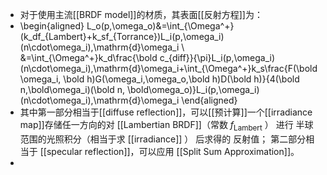 - 对于使用主流[[BRDF model]]的材质，其表面[[反射方程]]为：
- \begin{aligned}
  L_o(p,\omega_o)&=\int_{\Omega^+}(k_df_{Lambert}+k_sf_{Torrance})L_i(p,\omega_i)(n\cdot\omega_i)\,\mathrm{d}\omega_i \\
  &=\int_{\Omega^+}k_d\frac{\bold c_{diff}}{\pi}L_i(p,\omega_i)(n\cdot\omega_i)\,\mathrm{d}\omega_i+\int_{\Omega^+}k_s\frac{F(\bold \omega_i, \bold h)G(\omega_i,\omega_o,\bold h)D(\bold h)}{4(\bold n,\bold\omega_i)(\bold n, \bold\omega_o)}L_i(p,\omega_i)(n\cdot\omega_i)\,\mathrm{d}\omega_i
  \end{aligned}
- 其中第一部分相当于[[diffuse reflection]]，可以[[预计算]]一个[[irradiance map]]存储任一方向的对 [[Lambertian BRDF]]（常数 $f_{\text{Lambert}}$ ） 进行 半球范围的光照积分（相当于求 [[irradiance]] ） 后求得的 反射值；
  第二部分相当于 [[specular reflection]]，可以应用 [[Split Sum Approximation]]。
-